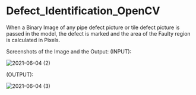# Defect_Identification_OpenCV
When a Binary Image of any pipe defect picture or tile defect picture is passed in the model, the defect is marked and the area of the Faulty region is calculated in Pixels.

Screenshots of the Image and the Output:
(INPUT):

![2021-06-04 (2)](https://user-images.githubusercontent.com/73868221/120846549-e94c0280-c58f-11eb-8b0a-cc8a184c5892.png)

(OUTPUT):

![2021-06-04 (3)](https://user-images.githubusercontent.com/73868221/120846652-113b6600-c590-11eb-97a0-7788c442f241.png)


